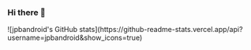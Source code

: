 ### Hi there 👋

<!--
**jpbandroid/jpbandroid** is a ✨ _special_ ✨ repository because its `README.md` (this file) appears on your GitHub profile.
-->![jpbandroid's GitHub stats](https://github-readme-stats.vercel.app/api?username=jpbandroid&show_icons=true)
